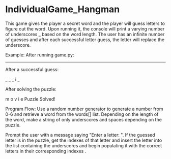 # IndividualGame_Hangman
This game gives the player a secret word and the player will guess letters to figure out the word.
Upon running it, the console will print a varying number of underscores _ based on the word length.
The user has an infinite number of guesses and after each successful letter guess, the letter will replace
the underscore.

Example:
After running game.py:

_ _ _ _ _

After a successful guess:

_ _ _ i _

After solving the puzzle:

m o v i e
Puzzle Solved!

Program Flow:
Use a random number generator to generate a number from 0-6 and retrieve a word from the words[] list. Depending on the length of the word, make a string of only underscores and spaces depending on the puzzle.

Prompt the user with a message saying "Enter a letter: ". If the guessed letter is in the puzzle, get the indexes of that letter and insert the letter into the list containing the underscores and begin populating it with the correct letters in their corresponding indexes
.